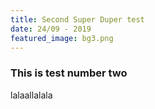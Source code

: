 ```yaml
---
title: Second Super Duper test
date: 24/09 - 2019
featured_image: bg3.png
---
```


### This is test number two
lalaallalala